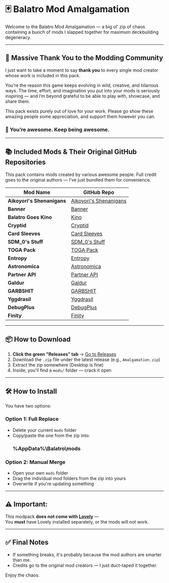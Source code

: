 # 🃏 Balatro Mod Amalgamation

Welcome to the Balatro Mod Amalgamation — a big ol' zip of chaos containing a bunch of mods I slapped together for maximum deckbuilding degeneracy.

--- 

## 💖 Massive Thank You to the Modding Community

I just want to take a moment to say **thank you** to every single mod creator whose work is included in this pack.

You’re the reason this game keeps evolving in wild, creative, and hilarious ways. The time, effort, and imagination you put into your mods is seriously inspiring — and I’m beyond grateful to be able to play with, showcase, and share them.

This pack exists purely out of love for your work. Please go show these amazing people some appreciation, and support them however you can.

### 🙏 You’re awesome. Keep being awesome.


---

## 📚 Included Mods & Their Original GitHub Repositories

This pack contains mods created by various awesome people. Full credit goes to the original authors — I’ve just bundled them for convenience.

| Mod Name                | GitHub Repo |
|-------------------------|-------------|
| **Aikoyori's Shenanigans**| [Aikoyori's Shenanigans](https://github.com/Aikoyori/Balatro-Aikoyoris-Shenanigans) |
| **Banner**| [Banner](https://github.com/SylviBlossom/Banner) |
| **Balatro Goes Kino**   | [Kino](https://github.com/IcyEthics/Kino) |
| **Cryptid**             | [Cryptid](https://github.com/SpectralPack/Cryptid) |
| **Card Sleeves**        | [Card Sleeves](https://github.com/Larswijn/CardSleeves) |
| **SDM_0's Stuff**       | [SDM_0's Stuff](https://github.com/SDM0/SDM_0-s-Stuff)|
| **TOGA Pack**           | [TOGA Pack](https://github.com/TheOneGoofAli/TOGAPackBalatro) |
| **Entropy**             | [Entropy](https://github.com/lord-ruby/Entropy) |
| **Astronomica**         | [Astronomica](https://github.com/naoriley/Astronomica) |
| **Partner API**         | [Partner API](https://github.com/Icecanno/Partner-API/) |
| **Galdur**              | [Galdur](https://github.com/Eremel/Galdur) |
| **GARBSHIT**       | [GARBSHIT](https://github.com/Gainumki/GARBSHIT) |
| **Yggdrasil**    | [Yggdrasil](https://github.com/bepisfever/Yggdrasil) |
| **DebugPlus**           | [DebugPlus](https://github.com/WilsontheWolf/DebugPlus) |
| **Finity**              | [Finity](https://github.com/frangnosquest/Finity) |


---

## 📦 How to Download

1. **Click the green "Releases" tab** → [Go to Releases](../../releases)
2. Download the `.zip` file under the latest release (e.g., `Amalgamation.zip`)
3. Extract the zip somewhere (Desktop is fine)
4. Inside, you'll find a `mods/` folder — crack it open

---

## 🛠 How to Install

You have two options:

### Option 1: Full Replace
- Delete your current `mods` folder
- Copy/paste the one from the zip into:
  ### %AppData%\Balatro\mods


### Option 2: Manual Merge
- Open your own `mods` folder
- Drag the individual mod folders from the zip into yours
- Overwrite if you're updating something

---

## ⚠️ Important:
This modpack **does not come with [Lovely](https://github.com/karai17/lovely)** —  
You **must** have Lovely installed separately, or the mods will not work.

---

## ✅ Final Notes

- If something breaks, it's probably because the mod authors are smarter than me.
- Credits go to the original mod creators — I just duct-taped it together.

Enjoy the chaos.
